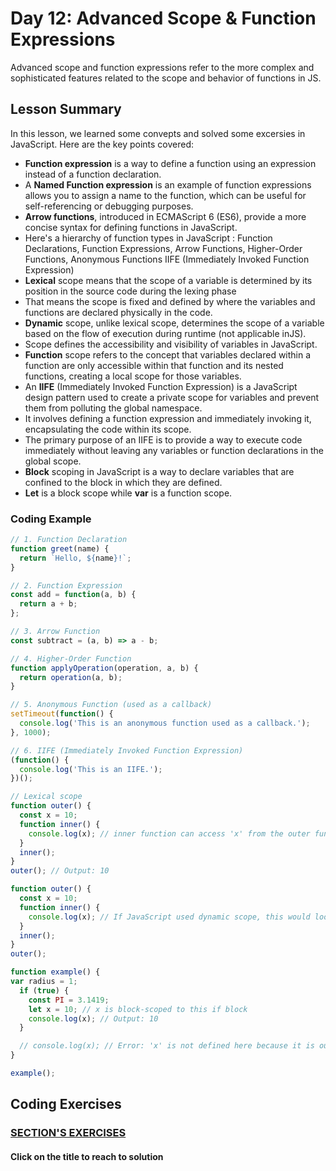 
# Day 12: Advanced Scope & Function Expressions

Advanced scope and function expressions refer to the more complex and sophisticated features related to the scope and behavior of functions in JS.
## Lesson Summary

In this lesson, we learned some convepts and solved  some excersies in JavaScript. Here are the key points covered:

- **Function expression** is a way to define a function using an expression instead of a function declaration.
- A **Named Function expression** is an example of function expressions allows you to assign a name to the function, which can be useful for self-referencing or debugging purposes.
- **Arrow functions**, introduced in ECMAScript 6 (ES6), provide a more concise syntax for defining functions in JavaScript.
- Here's a hierarchy of function types in JavaScript : Function Declarations, Function Expressions, Arrow Functions, Higher-Order Functions, Anonymous Functions
IIFE (Immediately Invoked Function Expression)
- **Lexical** scope means that the scope of a variable is determined by its position in the source code during the lexing phase
-  That means the scope is fixed and defined by where the variables and functions are declared physically in the code.
- **Dynamic** scope, unlike lexical scope, determines the scope of a variable based on the flow of execution during runtime (not applicable inJS).
- Scope defines the accessibility and visibility of variables in JavaScript. 
- **Function** scope refers to the concept that variables declared within a function are only accessible within that function and its nested functions, creating a local scope for those variables.
- An **IIFE** (Immediately Invoked Function Expression) is a JavaScript design pattern used to create a private scope for variables and prevent them from polluting the global namespace. 
- It involves defining a function expression and immediately invoking it, encapsulating the code within its scope. 
- The primary purpose of an IIFE is to provide a way to execute code immediately without leaving any variables or function declarations in the global scope.
- **Block** scoping in JavaScript is a way to declare variables that are confined to the block in which they are defined.
- **Let** is a block scope while **var** is a function scope.
### Coding Example 
```javascript
// 1. Function Declaration
function greet(name) {
  return `Hello, ${name}!`;
}

// 2. Function Expression
const add = function(a, b) {
  return a + b;
};

// 3. Arrow Function
const subtract = (a, b) => a - b;

// 4. Higher-Order Function
function applyOperation(operation, a, b) {
  return operation(a, b);
}

// 5. Anonymous Function (used as a callback)
setTimeout(function() {
  console.log('This is an anonymous function used as a callback.');
}, 1000);

// 6. IIFE (Immediately Invoked Function Expression)
(function() {
  console.log('This is an IIFE.');
})();

// Lexical scope
function outer() {
  const x = 10;
  function inner() {
    console.log(x); // inner function can access 'x' from the outer function's scope
  }
  inner();
}
outer(); // Output: 10

function outer() {
  const x = 10;
  function inner() {
    console.log(x); // If JavaScript used dynamic scope, this would look for 'x' in the scope of the caller, not the lexical scope.
  }
  inner();
}
outer();

function example() {
var radius = 1;
  if (true) {
    const PI = 3.1419;
    let x = 10; // x is block-scoped to this if block
    console.log(x); // Output: 10
  }

  // console.log(x); // Error: 'x' is not defined here because it is outside the block where it was declared.
}

example();

```

## Coding Exercises

### [SECTION'S EXERCISES](https://github.com/MKOdeh2024/week3-day2-tasks.git)
#### Click on the title to reach to solution
